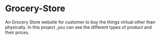 # Grocery-Store

An Grocery Store website for customer to buy the things virtual other than physically. In this project ,you
can see the different types of product and their prices.
